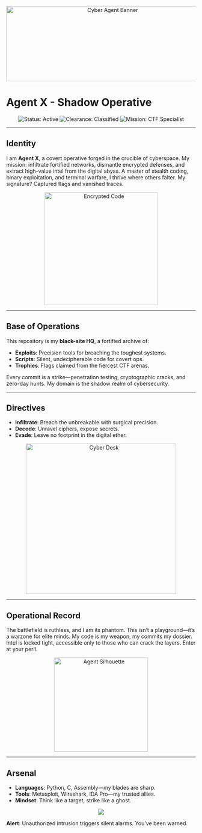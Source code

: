 <p align="center">
  <img src="https://images.pexels.com/photos/207580/pexels-photo-207580.jpeg?auto=compress&cs=tinysrgb&w=1260&h=750&dpr=1" alt="Cyber Agent Banner" width="550" height="200"/>
</p>

# Agent X - Shadow Operative
<p align="center">
  <img src="https://img.shields.io/badge/Status-Active-darkgreen?style=flat-square" alt="Status: Active"/>
  <img src="https://img.shields.io/badge/Clearance-Classified-red?style=flat-square" alt="Clearance: Classified"/>
  <img src="https://img.shields.io/badge/Mission-CTF%20Specialist-blue?style=flat-square" alt="Mission: CTF Specialist"/>
</p>

---

## Identity
I am **Agent X**, a covert operative forged in the crucible of cyberspace. My mission: infiltrate fortified networks, dismantle encrypted defenses, and extract high-value intel from the digital abyss. A master of stealth coding, binary exploitation, and terminal warfare, I thrive where others falter. My signature? Captured flags and vanished traces.

<p align="center">
  <img src="https://images.unsplash.com/photo-1510915228340-29c85a43dcfe?ixlib=rb-4.0.3&auto=format&fit=crop&w=300&q=80" alt="Encrypted Code" width="300"/>
</p>

---

## Base of Operations
This repository is my **black-site HQ**, a fortified archive of:  
- **Exploits**: Precision tools for breaching the toughest systems.  
- **Scripts**: Silent, undecipherable code for covert ops.  
- **Trophies**: Flags claimed from the fiercest CTF arenas.  

Every commit is a strike—penetration testing, cryptographic cracks, and zero-day hunts. My domain is the shadow realm of cybersecurity.

---

## Directives
- **Infiltrate**: Breach the unbreakable with surgical precision.  
- **Decode**: Unravel ciphers, expose secrets.  
- **Evade**: Leave no footprint in the digital ether.

<p align="center">
  <img src="https://images.unsplash.com/photo-1600585154340-be6161a56a0c?ixlib=rb-4.0.3&auto=format&fit=crop&w=400&q=80" alt="Cyber Desk" width="400"/>
</p>

---

## Operational Record
The battlefield is ruthless, and I am its phantom. This isn’t a playground—it’s a warzone for elite minds. My code is my weapon, my commits my dossier. Intel is locked tight, accessible only to those who can crack the layers. Enter at your peril.

<p align="center">
  <img src="https://images.unsplash.com/photo-1506863530036-1efeddceb993?ixlib=rb-4.0.3&auto=format&fit=crop&w=250&q=80" alt="Agent Silhouette" width="250"/>
</p>

---

## Arsenal
- **Languages**: Python, C, Assembly—my blades are sharp.  
- **Tools**: Metasploit, Wireshark, IDA Pro—my trusted allies.  
- **Mindset**: Think like a target, strike like a ghost.

<p align="center">
  <a href="https://github.com/X"><img src="https://img.shields.io/badge/GitHub-Follow%20the%20Agent-black?style=for-the-badge&logo=github"/></a>
</p>

**Alert**: Unauthorized intrusion triggers silent alarms. You’ve been warned.
